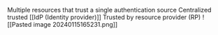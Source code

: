 Multiple resources that trust a single authentication source
Centralized trusted [[IdP (Identity provider)]] Trusted by resource provider (RP)
![[Pasted image 20240115165231.png]]